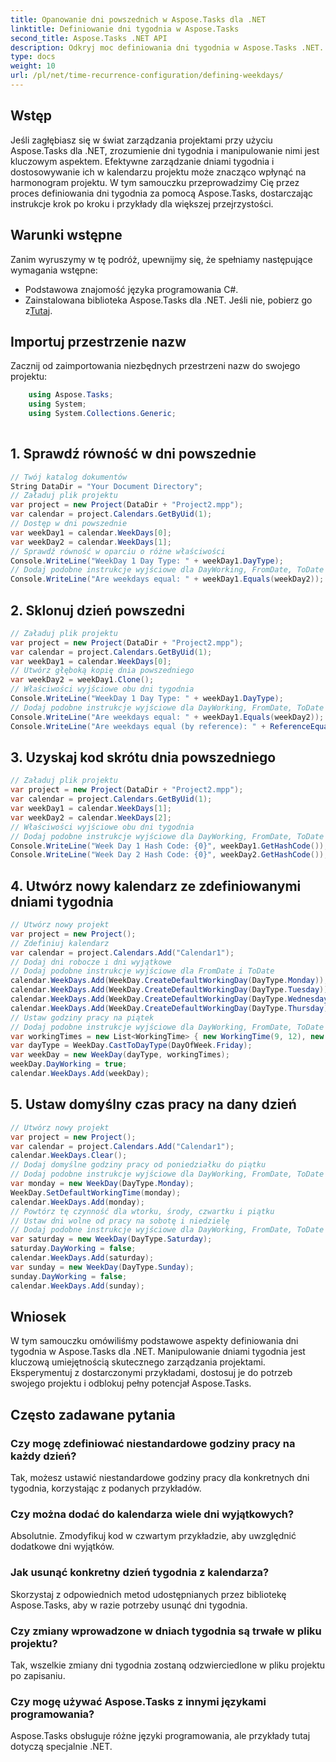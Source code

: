 ```yaml
---
title: Opanowanie dni powszednich w Aspose.Tasks dla .NET
linktitle: Definiowanie dni tygodnia w Aspose.Tasks
second_title: Aspose.Tasks .NET API
description: Odkryj moc definiowania dni tygodnia w Aspose.Tasks .NET. Postępuj zgodnie z naszym szczegółowym samouczkiem, aby efektywnie zarządzać kalendarzami projektów, dostosowywać godziny pracy i nie tylko.
type: docs
weight: 10
url: /pl/net/time-recurrence-configuration/defining-weekdays/
---
```

## Wstęp
Jeśli zagłębiasz się w świat zarządzania projektami przy użyciu Aspose.Tasks dla .NET, zrozumienie dni tygodnia i manipulowanie nimi jest kluczowym aspektem. Efektywne zarządzanie dniami tygodnia i dostosowywanie ich w kalendarzu projektu może znacząco wpłynąć na harmonogram projektu. W tym samouczku przeprowadzimy Cię przez proces definiowania dni tygodnia za pomocą Aspose.Tasks, dostarczając instrukcje krok po kroku i przykłady dla większej przejrzystości.
## Warunki wstępne
Zanim wyruszymy w tę podróż, upewnijmy się, że spełniamy następujące wymagania wstępne:
- Podstawowa znajomość języka programowania C#.
-  Zainstalowana biblioteka Aspose.Tasks dla .NET. Jeśli nie, pobierz go z[Tutaj](https://releases.aspose.com/tasks/net/).
## Importuj przestrzenie nazw
Zacznij od zaimportowania niezbędnych przestrzeni nazw do swojego projektu:
```csharp
    using Aspose.Tasks;
    using System;
    using System.Collections.Generic;
    
```
## 1. Sprawdź równość w dni powszednie
```csharp
// Twój katalog dokumentów
String DataDir = "Your Document Directory";
// Załaduj plik projektu
var project = new Project(DataDir + "Project2.mpp");
var calendar = project.Calendars.GetByUid(1);
// Dostęp w dni powszednie
var weekDay1 = calendar.WeekDays[0];
var weekDay2 = calendar.WeekDays[1];
// Sprawdź równość w oparciu o różne właściwości
Console.WriteLine("WeekDay 1 Day Type: " + weekDay1.DayType);
// Dodaj podobne instrukcje wyjściowe dla DayWorking, FromDate, ToDate i WorkingTimes
Console.WriteLine("Are weekdays equal: " + weekDay1.Equals(weekDay2));
```
## 2. Sklonuj dzień powszedni
```csharp
// Załaduj plik projektu
var project = new Project(DataDir + "Project2.mpp");
var calendar = project.Calendars.GetByUid(1);
var weekDay1 = calendar.WeekDays[0];
// Utwórz głęboką kopię dnia powszedniego
var weekDay2 = weekDay1.Clone();
// Właściwości wyjściowe obu dni tygodnia
Console.WriteLine("WeekDay 1 Day Type: " + weekDay1.DayType);
// Dodaj podobne instrukcje wyjściowe dla DayWorking, FromDate, ToDate i WorkingTimes
Console.WriteLine("Are weekdays equal: " + weekDay1.Equals(weekDay2));
Console.WriteLine("Are weekdays equal (by reference): " + ReferenceEquals(weekDay1, weekDay2));
```
## 3. Uzyskaj kod skrótu dnia powszedniego
```csharp
// Załaduj plik projektu
var project = new Project(DataDir + "Project2.mpp");
var calendar = project.Calendars.GetByUid(1);
var weekDay1 = calendar.WeekDays[1];
var weekDay2 = calendar.WeekDays[2];
// Właściwości wyjściowe obu dni tygodnia
// Dodaj podobne instrukcje wyjściowe dla DayWorking, FromDate, ToDate i WorkingTimes
Console.WriteLine("Week Day 1 Hash Code: {0}", weekDay1.GetHashCode());
Console.WriteLine("Week Day 2 Hash Code: {0}", weekDay2.GetHashCode());
```
## 4. Utwórz nowy kalendarz ze zdefiniowanymi dniami tygodnia
```csharp
// Utwórz nowy projekt
var project = new Project();
// Zdefiniuj kalendarz
var calendar = project.Calendars.Add("Calendar1");
// Dodaj dni robocze i dni wyjątkowe
// Dodaj podobne instrukcje wyjściowe dla FromDate i ToDate
calendar.WeekDays.Add(WeekDay.CreateDefaultWorkingDay(DayType.Monday));
calendar.WeekDays.Add(WeekDay.CreateDefaultWorkingDay(DayType.Tuesday));
calendar.WeekDays.Add(WeekDay.CreateDefaultWorkingDay(DayType.Wednesday));
calendar.WeekDays.Add(WeekDay.CreateDefaultWorkingDay(DayType.Thursday));
// Ustaw godziny pracy na piątek
// Dodaj podobne instrukcje wyjściowe dla DayWorking, FromDate, ToDate i WorkingTimes
var workingTimes = new List<WorkingTime> { new WorkingTime(9, 12), new WorkingTime(13, 16) };
var dayType = WeekDay.CastToDayType(DayOfWeek.Friday);
var weekDay = new WeekDay(dayType, workingTimes);
weekDay.DayWorking = true;
calendar.WeekDays.Add(weekDay);
```
## 5. Ustaw domyślny czas pracy na dany dzień
```csharp
// Utwórz nowy projekt
var project = new Project();
var calendar = project.Calendars.Add("Calendar1");
calendar.WeekDays.Clear();
// Dodaj domyślne godziny pracy od poniedziałku do piątku
// Dodaj podobne instrukcje wyjściowe dla DayWorking, FromDate, ToDate i WorkingTimes
var monday = new WeekDay(DayType.Monday);
WeekDay.SetDefaultWorkingTime(monday);
calendar.WeekDays.Add(monday);
// Powtórz tę czynność dla wtorku, środy, czwartku i piątku
// Ustaw dni wolne od pracy na sobotę i niedzielę
// Dodaj podobne instrukcje wyjściowe dla DayWorking, FromDate, ToDate i WorkingTimes
var saturday = new WeekDay(DayType.Saturday);
saturday.DayWorking = false;
calendar.WeekDays.Add(saturday);
var sunday = new WeekDay(DayType.Sunday);
sunday.DayWorking = false;
calendar.WeekDays.Add(sunday);
```
## Wniosek
W tym samouczku omówiliśmy podstawowe aspekty definiowania dni tygodnia w Aspose.Tasks dla .NET. Manipulowanie dniami tygodnia jest kluczową umiejętnością skutecznego zarządzania projektami. Eksperymentuj z dostarczonymi przykładami, dostosuj je do potrzeb swojego projektu i odblokuj pełny potencjał Aspose.Tasks.
## Często zadawane pytania
### Czy mogę zdefiniować niestandardowe godziny pracy na każdy dzień?
Tak, możesz ustawić niestandardowe godziny pracy dla konkretnych dni tygodnia, korzystając z podanych przykładów.
### Czy można dodać do kalendarza wiele dni wyjątkowych?
Absolutnie. Zmodyfikuj kod w czwartym przykładzie, aby uwzględnić dodatkowe dni wyjątków.
### Jak usunąć konkretny dzień tygodnia z kalendarza?
Skorzystaj z odpowiednich metod udostępnianych przez bibliotekę Aspose.Tasks, aby w razie potrzeby usunąć dni tygodnia.
### Czy zmiany wprowadzone w dniach tygodnia są trwałe w pliku projektu?
Tak, wszelkie zmiany dni tygodnia zostaną odzwierciedlone w pliku projektu po zapisaniu.
### Czy mogę używać Aspose.Tasks z innymi językami programowania?
Aspose.Tasks obsługuje różne języki programowania, ale przykłady tutaj dotyczą specjalnie .NET.